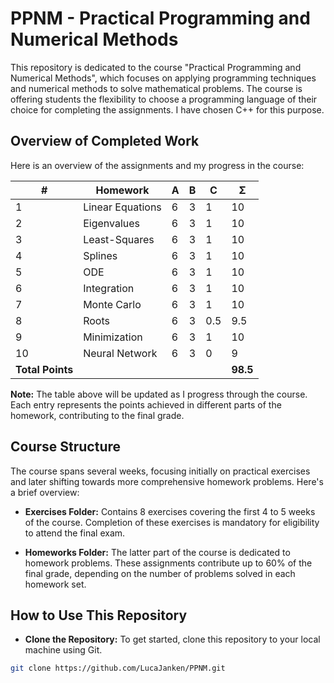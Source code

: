 # PPNM - Practical Programming and Numerical Methods

This repository is dedicated to the course "Practical Programming and Numerical Methods", which focuses on applying programming techniques and numerical methods to solve mathematical problems. The course is offering students the flexibility to choose a programming language of their choice for completing the assignments. I have chosen C++ for this purpose.

## Overview of Completed Work

Here is an overview of the assignments and my progress in the course:

 | #  | Homework      | A  | B  | C  | Σ   |
|----|---------------|----|----|----|-----|
| 1  | Linear Equations         | 6  | 3  | 1  | 10  |
| 2  | Eigenvalues           | 6  | 3  | 1  | 10   |
| 3  | Least-Squares  |6  | 3  | 1  | 10   |
| 4  | Splines  |6  | 3  | 1  | 10   |
| 5  | ODE  |6  | 3  | 1  | 10   |
| 6  | Integration  |6  | 3  | 1  | 10   |
| 7  | Monte Carlo  |6  | 3  | 1  | 10   |
| 8  | Roots  |6  | 3  | 0.5  |  9.5  |
| 9  | Minimization  |6  | 3  | 1  |  10  |
| 10  | Neural Network  |6  | 3  | 0  |  9  |
| **Total Points** | | | | | **98.5** |

**Note:** The table above will be updated as I progress through the course. Each entry represents the points achieved in different parts of the homework, contributing to the final grade.

## Course Structure

The course spans several weeks, focusing initially on practical exercises and later shifting towards more comprehensive homework problems. Here's a brief overview:

- **Exercises Folder:** Contains 8 exercises covering the first 4 to 5 weeks of the course. Completion of these exercises is mandatory for eligibility to attend the final exam.
  
- **Homeworks Folder:** The latter part of the course is dedicated to homework problems. These assignments contribute up to 60% of the final grade, depending on the number of problems solved in each homework set.

## How to Use This Repository

- **Clone the Repository:** To get started, clone this repository to your local machine using Git.

```bash
git clone https://github.com/LucaJanken/PPNM.git
